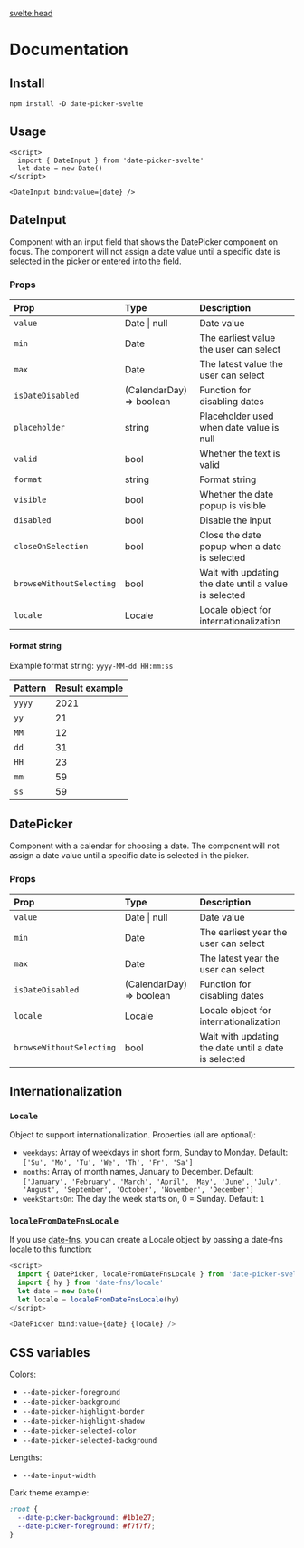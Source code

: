 <svelte:head>

  <title>Docs • Date Picker Svelte</title>
</svelte:head>

# Documentation

## Install

```
npm install -D date-picker-svelte
```

## Usage

```svelte
<script>
  import { DateInput } from 'date-picker-svelte'
  let date = new Date()
</script>

<DateInput bind:value={date} />
```

## <a id="dateinput" />DateInput

Component with an input field that shows the DatePicker component on focus.
The component will not assign a date value until a specific date is selected in the picker or entered into the field.

### <a id="props" />Props

| Prop                     | Type                     | Description                                           |
| :----------------------- | :----------------------- | :---------------------------------------------------- |
| `value`                  | Date \| null             | Date value                                            |
| `min`                    | Date                     | The earliest value the user can select                |
| `max`                    | Date                     | The latest value the user can select                  |
| `isDateDisabled`         | (CalendarDay) => boolean | Function for disabling dates                          |
| `placeholder`            | string                   | Placeholder used when date value is null              |
| `valid`                  | bool                     | Whether the text is valid                             |
| `format`                 | string                   | Format string                                         |
| `visible`                | bool                     | Whether the date popup is visible                     |
| `disabled`               | bool                     | Disable the input                                     |
| `closeOnSelection`       | bool                     | Close the date popup when a date is selected          |
| `browseWithoutSelecting` | bool                     | Wait with updating the date until a value is selected |
| `locale`                 | Locale                   | Locale object for internationalization                |

#### <a id="format-string" />Format string

Example format string: `yyyy-MM-dd HH:mm:ss`

| Pattern | Result example |
| :------ | :------------- |
| `yyyy`  | 2021           |
| `yy`    | 21             |
| `MM`    | 12             |
| `dd`    | 31             |
| `HH`    | 23             |
| `mm`    | 59             |
| `ss`    | 59             |

## <a id="datepicker" />DatePicker

Component with a calendar for choosing a date.
The component will not assign a date value until a specific date is selected in the picker.

### <a id="datepicker-props" />Props

| Prop                     | Type                     | Description                                          |
| :----------------------- | :----------------------- | :--------------------------------------------------- |
| `value`                  | Date \| null             | Date value                                           |
| `min`                    | Date                     | The earliest year the user can select                |
| `max`                    | Date                     | The latest year the user can select                  |
| `isDateDisabled`         | (CalendarDay) => boolean | Function for disabling dates                         |
| `locale`                 | Locale                   | Locale object for internationalization               |
| `browseWithoutSelecting` | bool                     | Wait with updating the date until a date is selected |

## <a id="internationalization" />Internationalization

### <a id="locale" />`Locale`

Object to support internationalization. Properties (all are optional):

- `weekdays`: Array of weekdays in short form, Sunday to Monday. Default: `['Su', 'Mo', 'Tu', 'We', 'Th', 'Fr', 'Sa']`
- `months`: Array of month names, January to December. Default: `['January', 'February', 'March', 'April', 'May', 'June', 'July', 'August', 'September', 'October', 'November', 'December']`
- `weekStartsOn`: The day the week starts on, 0 = Sunday. Default: `1`

### <a id="localefromdatefnslocale" />`localeFromDateFnsLocale`

If you use [date-fns](https://date-fns.org/), you can create a Locale object by passing a date-fns locale to this function:

```js
<script>
  import { DatePicker, localeFromDateFnsLocale } from 'date-picker-svelte'
  import { hy } from 'date-fns/locale'
  let date = new Date()
  let locale = localeFromDateFnsLocale(hy)
</script>

<DatePicker bind:value={date} {locale} />
```

## <a id="css-variables" />CSS variables

Colors:

- `--date-picker-foreground`
- `--date-picker-background`
- `--date-picker-highlight-border`
- `--date-picker-highlight-shadow`
- `--date-picker-selected-color`
- `--date-picker-selected-background`

Lengths:

- `--date-input-width`

Dark theme example:

```css
:root {
  --date-picker-background: #1b1e27;
  --date-picker-foreground: #f7f7f7;
}
```
